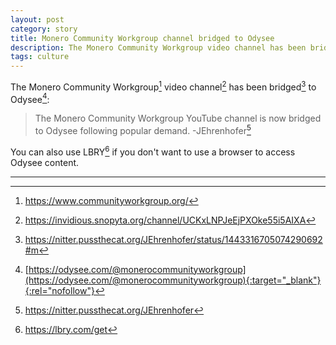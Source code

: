 ```yaml
---
layout: post
category: story
title: Monero Community Workgroup channel bridged to Odysee
description: The Monero Community Workgroup video channel has been bridged to Odysee.
tags: culture
---
```


The Monero Community Workgroup[^1] video channel[^2] has been bridged[^3] to Odysee[^4]:

> The Monero Community Workgroup YouTube channel is now bridged to Odysee following popular demand. -JEhrenhofer[^5]

You can also use LBRY[^6] if you don't want to use a browser to access Odysee content.

---

[^1]: https://www.communityworkgroup.org/
[^2]: https://invidious.snopyta.org/channel/UCKxLNPJeEjPXOke55i5AIXA
[^3]: https://nitter.pussthecat.org/JEhrenhofer/status/1443316705074290692#m
[^4]: [https://odysee.com/@monerocommunityworkgroup](https://odysee.com/@monerocommunityworkgroup){:target="_blank"}{:rel="nofollow"}
[^5]: https://nitter.pussthecat.org/JEhrenhofer
[^6]: https://lbry.com/get
